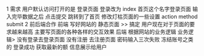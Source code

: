1 需求
用户默认访问打开的是 登录页面
登录改为 index
首页这个名字登录页面 输入完毕数据之后 点击提交 跳转到了首页
修改灯枯页面的一些设置
action
method
submit
2 前后端合作
前端 写好网站的 静态页面 >> 搞定
用户现在对于页面的要求越来越高
主要写页面的各种各样的交互效果
后端
根据网站的业务逻辑
业务逻辑> 没有登录去登录页面 没有注册 去注册页面 密码输入三次失败 冻结账号之类的
登录成功 获取最新的额 信息展示给用户
